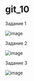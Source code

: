 # git_10
Задание 1

![image](https://github.com/user-attachments/assets/774725aa-1a76-414f-a589-6d195a934ff2)


Задание 2

![image](https://github.com/user-attachments/assets/018de28a-e160-4d89-861f-3b693e29119a)

Задание 3

![image](https://github.com/user-attachments/assets/c5306c92-4ad6-4b91-880a-5f9366036109)

